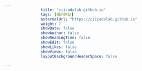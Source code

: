 ---
                title: "ciicadalab.github.io"
                tags: [组织网站]
                externalUrl: "https://ciicadalab.github.io"
                weight: 7
                showDate: false
                showAuthor: false
                showReadingTime: false
                showEdit: false
                showLikes: false
                showViews: false
                layoutBackgroundHeaderSpace: false
                ---

